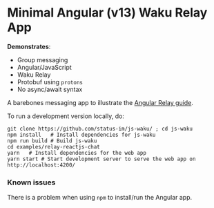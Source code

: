 # Minimal Angular (v13) Waku Relay App

**Demonstrates**:

- Group messaging
- Angular/JavaScript
- Waku Relay
- Protobuf using `protons`
- No async/await syntax

A barebones messaging app to illustrate the [Angular Relay guide](https://docs.wakuconnect.dev/docs/guides/10_angular_relay/).

To run a development version locally, do:

```shell
git clone https://github.com/status-im/js-waku/ ; cd js-waku
npm install   # Install dependencies for js-waku
npm run build # Build js-waku
cd examples/relay-reactjs-chat
yarn   # Install dependencies for the web app
yarn start # Start development server to serve the web app on http://localhost:4200/
```

### Known issues

There is a problem when using `npm` to install/run the Angular app.
